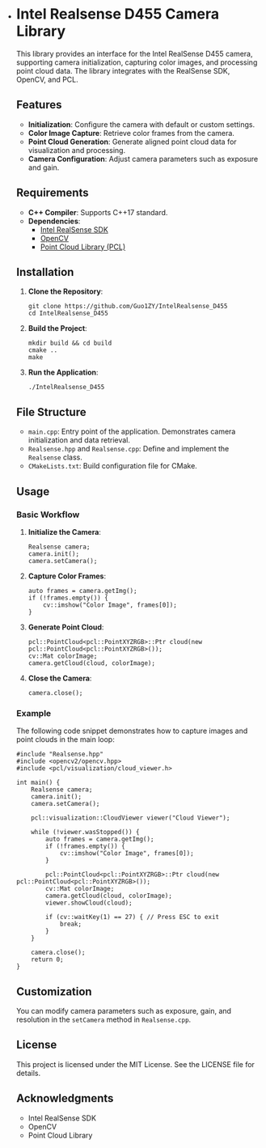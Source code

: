 * # Intel Realsense D455 Camera Library

  This library provides an interface for the Intel RealSense D455 camera, supporting camera initialization, capturing color images, and processing point cloud data. The library integrates with the RealSense SDK, OpenCV, and PCL.

  ## Features

  - **Initialization**: Configure the camera with default or custom settings.
  - **Color Image Capture**: Retrieve color frames from the camera.
  - **Point Cloud Generation**: Generate aligned point cloud data for visualization and processing.
  - **Camera Configuration**: Adjust camera parameters such as exposure and gain.

  ## Requirements

  - **C++ Compiler**: Supports C++17 standard.
  - **Dependencies**:
    - [Intel RealSense SDK](https://github.com/IntelRealSense/librealsense)
    - [OpenCV](https://opencv.org/)
    - [Point Cloud Library (PCL)](https://pointclouds.org/)

  ## Installation

  1. **Clone the Repository**:

     ```
     git clone https://github.com/Guo1ZY/IntelRealsense_D455
     cd IntelRealsense_D455
     ```

  2. **Build the Project**:

     ```
     mkdir build && cd build
     cmake ..
     make
     ```

  3. **Run the Application**:

     ```
     ./IntelRealsense_D455
     ```

  ## File Structure

  - `main.cpp`: Entry point of the application. Demonstrates camera initialization and data retrieval.
  - `Realsense.hpp` and `Realsense.cpp`: Define and implement the `Realsense` class.
  - `CMakeLists.txt`: Build configuration file for CMake.

  ## Usage

  ### Basic Workflow

  1. **Initialize the Camera**:

     ```
     Realsense camera;
     camera.init();
     camera.setCamera();
     ```

  2. **Capture Color Frames**:

     ```
     auto frames = camera.getImg();
     if (!frames.empty()) {
         cv::imshow("Color Image", frames[0]);
     }
     ```

  3. **Generate Point Cloud**:

     ```
     pcl::PointCloud<pcl::PointXYZRGB>::Ptr cloud(new pcl::PointCloud<pcl::PointXYZRGB>());
     cv::Mat colorImage;
     camera.getCloud(cloud, colorImage);
     ```

  4. **Close the Camera**:

     ```
     camera.close();
     ```

  ### Example

  The following code snippet demonstrates how to capture images and point clouds in the main loop:

  ```
  #include "Realsense.hpp"
  #include <opencv2/opencv.hpp>
  #include <pcl/visualization/cloud_viewer.h>
  
  int main() {
      Realsense camera;
      camera.init();
      camera.setCamera();
  
      pcl::visualization::CloudViewer viewer("Cloud Viewer");
  
      while (!viewer.wasStopped()) {
          auto frames = camera.getImg();
          if (!frames.empty()) {
              cv::imshow("Color Image", frames[0]);
          }
  
          pcl::PointCloud<pcl::PointXYZRGB>::Ptr cloud(new pcl::PointCloud<pcl::PointXYZRGB>());
          cv::Mat colorImage;
          camera.getCloud(cloud, colorImage);
          viewer.showCloud(cloud);
  
          if (cv::waitKey(1) == 27) { // Press ESC to exit
              break;
          }
      }
  
      camera.close();
      return 0;
  }
  ```

  ## Customization

  You can modify camera parameters such as exposure, gain, and resolution in the `setCamera` method in `Realsense.cpp`.

  ## License

  This project is licensed under the MIT License. See the LICENSE file for details.

  ## Acknowledgments

  - Intel RealSense SDK
  - OpenCV
  - Point Cloud Library
